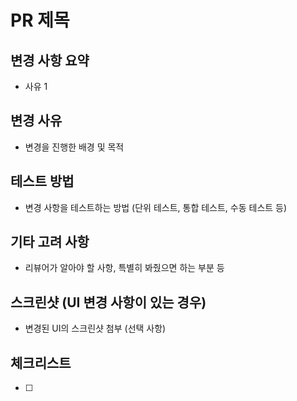 # PR 제목

## 변경 사항 요약

-   사유 1

## 변경 사유

-   변경을 진행한 배경 및 목적

## 테스트 방법

-   변경 사항을 테스트하는 방법 (단위 테스트, 통합 테스트, 수동 테스트 등)

## 기타 고려 사항

-   리뷰어가 알아야 할 사항, 특별히 봐줬으면 하는 부분 등

## 스크린샷 (UI 변경 사항이 있는 경우)

-   변경된 UI의 스크린샷 첨부 (선택 사항)

## 체크리스트

-   [ ]
